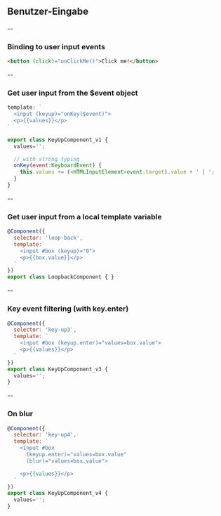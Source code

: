 ## Benutzer-Eingabe

--

### Binding to user input events
```HTML
<button (click)="onClickMe()">Click me!</button>
```

--

### Get user input from the $event object
```javascript
template: `
  <input (keyup)="onKey($event)">
  <p>{{values}}</p>
`

export class KeyUpComponent_v1 {
  values='';

  // with strong typing
  onKey(event:KeyboardEvent) {
    this.values += (<HTMLInputElement>event.target).value + ' | ';
  }
}
```

--

### Get user input from a local template variable
```javascript
@Component({
  selector: 'loop-back',
  template:`
    <input #box (keyup)="0">
    <p>{{box.value}}</p>
  `
})
export class LoopbackComponent { }
```

--

### Key event filtering (with key.enter)
```javascript
@Component({
  selector: 'key-up3',
  template: `
    <input #box (keyup.enter)="values=box.value">
    <p>{{values}}</p>
  `
})
export class KeyUpComponent_v3 {
  values='';
}
```

--

### On blur
```javascript
@Component({
  selector: 'key-up4',
  template: `
    <input #box
      (keyup.enter)="values=box.value"
      (blur)="values=box.value">

    <p>{{values}}</p>
  `
})
export class KeyUpComponent_v4 {
  values='';
}
```

